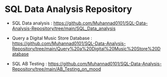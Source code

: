 # SQL Data Analysis Repository

- SQL Data analysis : https://github.com/Muhannad0101/SQL-Data-Analysis-Repository/tree/main/SQL_Data_analysis

- Query a Digital Music Store Database : https://github.com/Muhannad0101/SQL-Data-Analysis-Repository/tree/main/Query%20a%20Digital%20Music%20Store%20Database

- SQL AB Testing : https://github.com/Muhannad0101/SQL-Data-Analysis-Repository/tree/main/AB_Testing_on_mood
